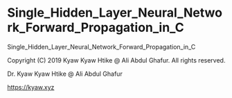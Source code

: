 # Single_Hidden_Layer_Neural_Network_Forward_Propagation_in_C
Single_Hidden_Layer_Neural_Network_Forward_Propagation_in_C

Copyright (C) 2019 Kyaw Kyaw Htike @ Ali Abdul Ghafur. All rights reserved.

Dr. Kyaw Kyaw Htike @ Ali Abdul Ghafur

https://kyaw.xyz
